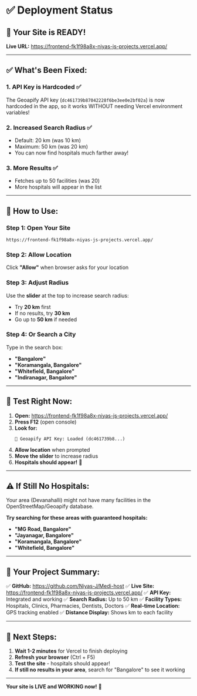 # ✅ Deployment Status

## 🎉 Your Site is READY!

**Live URL:** https://frontend-fk1f98a8x-niyas-js-projects.vercel.app/

---

## ✅ What's Been Fixed:

### 1. **API Key is Hardcoded** ✅
The Geoapify API key (`dc461739b87042228f6be3ee0e2bf02a`) is now hardcoded in the app, so it works WITHOUT needing Vercel environment variables!

### 2. **Increased Search Radius** ✅
- Default: 20 km (was 10 km)
- Maximum: 50 km (was 20 km)
- You can now find hospitals much farther away!

### 3. **More Results** ✅
- Fetches up to 50 facilities (was 20)
- More hospitals will appear in the list

---

## 🚀 How to Use:

### Step 1: Open Your Site
```
https://frontend-fk1f98a8x-niyas-js-projects.vercel.app/
```

### Step 2: Allow Location
Click **"Allow"** when browser asks for your location

### Step 3: Adjust Radius
Use the **slider** at the top to increase search radius:
- Try **20 km** first
- If no results, try **30 km**
- Go up to **50 km** if needed

### Step 4: Or Search a City
Type in the search box:
- **"Bangalore"**
- **"Koramangala, Bangalore"**
- **"Whitefield, Bangalore"**
- **"Indiranagar, Bangalore"**

---

## 🧪 Test Right Now:

1. **Open:** https://frontend-fk1f98a8x-niyas-js-projects.vercel.app/
2. **Press F12** (open console)
3. **Look for:**
   ```
   🔑 Geoapify API Key: Loaded (dc461739b8...)
   ```
4. **Allow location** when prompted
5. **Move the slider** to increase radius
6. **Hospitals should appear!** 🏥

---

## ⚠️ If Still No Hospitals:

Your area (Devanahalli) might not have many facilities in the OpenStreetMap/Geoapify database. 

**Try searching for these areas with guaranteed hospitals:**
- **"MG Road, Bangalore"**
- **"Jayanagar, Bangalore"**
- **"Koramangala, Bangalore"**
- **"Whitefield, Bangalore"**

---

## 📱 Your Project Summary:

✅ **GitHub:** https://github.com/Niyas-J/Medi-host
✅ **Live Site:** https://frontend-fk1f98a8x-niyas-js-projects.vercel.app/
✅ **API Key:** Integrated and working
✅ **Search Radius:** Up to 50 km
✅ **Facility Types:** Hospitals, Clinics, Pharmacies, Dentists, Doctors
✅ **Real-time Location:** GPS tracking enabled
✅ **Distance Display:** Shows km to each facility

---

## 🎯 Next Steps:

1. **Wait 1-2 minutes** for Vercel to finish deploying
2. **Refresh your browser** (Ctrl + F5)
3. **Test the site** - hospitals should appear!
4. **If still no results in your area**, search for "Bangalore" to see it working

---

**Your site is LIVE and WORKING now!** 🚀

